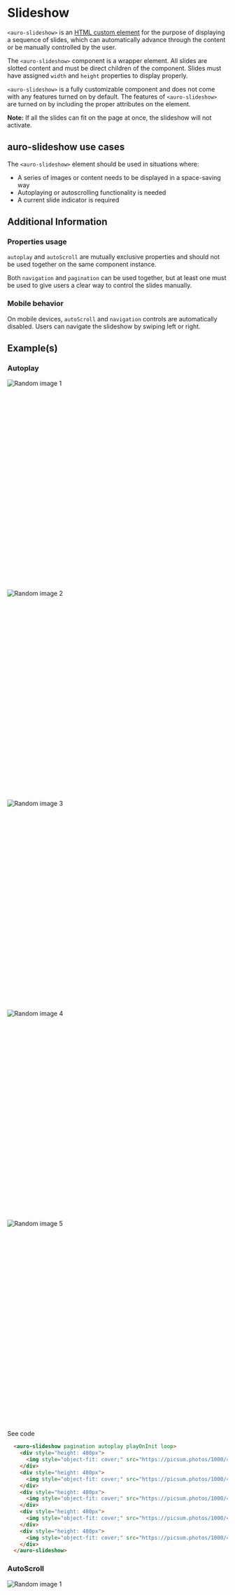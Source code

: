 <!--
The index.md file is a compiled document. No edits should be made directly to this file.
README.md is created by running `npm run build:docs`.
This file is generated based on a template fetched from `./docs/partials/index.md`
-->

# Slideshow

<!-- AURO-GENERATED-CONTENT:START (FILE:src=./../docs/partials/description.md) -->
<!-- The below content is automatically added from ./../docs/partials/description.md -->
`<auro-slideshow>` is an [HTML custom element](https://developer.mozilla.org/en-US/docs/Web/Web_Components/Using_custom_elements) for the purpose of displaying a sequence of slides, which can automatically advance through the content or be manually controlled by the user. 

The `<auro-slideshow>` component is a wrapper element. All slides are slotted content and must be direct children of the component. Slides must have assigned `width` and `height` properties to display properly.

`<auro-slideshow>` is a fully customizable component and does not come with any features turned on by default. The features of `<auro-slideshow>` are turned on by including the proper attributes on the element.

**Note:** If all the slides can fit on the page at once, the slideshow will not activate.
<!-- AURO-GENERATED-CONTENT:END -->

## auro-slideshow use cases

<!-- AURO-GENERATED-CONTENT:START (FILE:src=./../docs/partials/useCases.md) -->
<!-- The below content is automatically added from ./../docs/partials/useCases.md -->
The `<auro-slideshow>` element should be used in situations where:

* A series of images or content needs to be displayed in a space-saving way
* Autoplaying or autoscrolling functionality is needed
* A current slide indicator is required
<!-- AURO-GENERATED-CONTENT:END -->

## Additional Information

<!-- AURO-GENERATED-CONTENT:START (FILE:src=./../docs/partials/readmeAddlInfo.md) -->
<!-- The below content is automatically added from ./../docs/partials/readmeAddlInfo.md -->

###  Properties usage

`autoplay` and `autoScroll` are mutually exclusive properties and should not be used together on the same component instance. 

Both `navigation` and `pagination` can be used together, but at least one must be used to give users a clear way to control the slides manually.

### Mobile behavior

On mobile devices, `autoScroll` and `navigation` controls are automatically disabled. Users can navigate the slideshow by swiping left or right.
<!-- AURO-GENERATED-CONTENT:END -->

## Example(s)

### Autoplay

<div class="exampleWrapper">
  <!-- AURO-GENERATED-CONTENT:START (FILE:src=./../apiExamples/autoplay.html) -->
  <!-- The below content is automatically added from ./../apiExamples/autoplay.html -->
    <auro-slideshow pagination autoplay playOnInit loop>
      <div style="height: 480px">
        <img style="object-fit: cover;" src="https://picsum.photos/1000/480?random=1" alt="Random image 1">
      </div>
      <div style="height: 480px">
        <img style="object-fit: cover;" src="https://picsum.photos/1000/480?random=2" alt="Random image 2">
      </div>
      <div style="height: 480px">
        <img style="object-fit: cover;" src="https://picsum.photos/1000/480?random=3" alt="Random image 3">
      </div>
      <div style="height: 480px">
        <img style="object-fit: cover;" src="https://picsum.photos/1000/480?random=4" alt="Random image 4">
      </div>
      <div style="height: 480px">
        <img style="object-fit: cover;" src="https://picsum.photos/1000/480?random=5" alt="Random image 5">
      </div>
    </auro-slideshow>
  <!-- AURO-GENERATED-CONTENT:END -->
</div>
<auro-accordion alignRight>
  <span slot="trigger">See code</span>
<!-- AURO-GENERATED-CONTENT:START (CODE:src=./../apiExamples/autoplay.html) -->
<!-- The below code snippet is automatically added from ./../apiExamples/autoplay.html -->

```html
  <auro-slideshow pagination autoplay playOnInit loop>
    <div style="height: 480px">
      <img style="object-fit: cover;" src="https://picsum.photos/1000/480?random=1" alt="Random image 1">
    </div>
    <div style="height: 480px">
      <img style="object-fit: cover;" src="https://picsum.photos/1000/480?random=2" alt="Random image 2">
    </div>
    <div style="height: 480px">
      <img style="object-fit: cover;" src="https://picsum.photos/1000/480?random=3" alt="Random image 3">
    </div>
    <div style="height: 480px">
      <img style="object-fit: cover;" src="https://picsum.photos/1000/480?random=4" alt="Random image 4">
    </div>
    <div style="height: 480px">
      <img style="object-fit: cover;" src="https://picsum.photos/1000/480?random=5" alt="Random image 5">
    </div>
  </auro-slideshow>
```
<!-- AURO-GENERATED-CONTENT:END -->
</auro-accordion>

### AutoScroll

<div class="exampleWrapper">
  <!-- AURO-GENERATED-CONTENT:START (FILE:src=./../apiExamples/autoscroll.html) -->
  <!-- The below content is automatically added from ./../apiExamples/autoscroll.html -->
    <auro-slideshow navigation autoScroll playOnInit loop>
      <div style="height: 480px; max-width: 400px;">
        <img style="object-fit: cover;" src="https://picsum.photos/400/480?random=1" alt="Random image 1">
      </div>
      <div style="height: 480px; max-width: 400px;">
        <img style="object-fit: cover;" src="https://picsum.photos/400/480?random=2" alt="Random image 2">
      </div>
      <div style="height: 480px; max-width: 400px;">
        <img style="object-fit: cover;" src="https://picsum.photos/400/480?random=3" alt="Random image 3">
      </div>
      <div style="height: 480px; max-width: 400px;">
        <img style="object-fit: cover;" src="https://picsum.photos/400/480?random=4" alt="Random image 4">
      </div>
      <div style="height: 480px; max-width: 400px;">
        <img style="object-fit: cover;" src="https://picsum.photos/400/480?random=5" alt="Random image 5">
      </div> 
    </auro-slideshow>
  <!-- AURO-GENERATED-CONTENT:END -->
</div>
<auro-accordion alignRight>
  <span slot="trigger">See code</span>
<!-- AURO-GENERATED-CONTENT:START (CODE:src=./../apiExamples/autoscroll.html) -->
<!-- The below code snippet is automatically added from ./../apiExamples/autoscroll.html -->

```html
  <auro-slideshow navigation autoScroll playOnInit loop>
    <div style="height: 480px; max-width: 400px;">
      <img style="object-fit: cover;" src="https://picsum.photos/400/480?random=1" alt="Random image 1">
    </div>
    <div style="height: 480px; max-width: 400px;">
      <img style="object-fit: cover;" src="https://picsum.photos/400/480?random=2" alt="Random image 2">
    </div>
    <div style="height: 480px; max-width: 400px;">
      <img style="object-fit: cover;" src="https://picsum.photos/400/480?random=3" alt="Random image 3">
    </div>
    <div style="height: 480px; max-width: 400px;">
      <img style="object-fit: cover;" src="https://picsum.photos/400/480?random=4" alt="Random image 4">
    </div>
    <div style="height: 480px; max-width: 400px;">
      <img style="object-fit: cover;" src="https://picsum.photos/400/480?random=5" alt="Random image 5">
    </div> 
  </auro-slideshow>
```
<!-- AURO-GENERATED-CONTENT:END -->
</auro-accordion>

## Recommended Use and Version Control

There are two important parts of every Auro component. The <a href="https://developer.mozilla.org/en-US/docs/Web/JavaScript/Reference/Classes">class</a> and the custom clement. The class is exported and then used as part of defining the Web Component. When importing this component as described in the <a href="#install">install</a> section, the class is imported and the `auro-slideshow` custom element is defined automatically.

To protect from versioning conflicts with other instances of the component being loaded, it is recommended to use our `registerComponent(name)` method and pass in a unique name.

```js
import './node_modules/@aurodesignsystem/auro-slideshow';
registerComponent('custom-slideshow');
```

This will create a new custom element that you can use in your HTML that will function identically to the `auro-slideshow` element.

<div class="exampleWrapper">
  <!-- AURO-GENERATED-CONTENT:START (FILE:src=./../apiExamples/custom.html) -->
  <!-- The below content is automatically added from ./../apiExamples/custom.html -->
    <custom-slideshow navigation>
      <div style="width: 400px; border: 2px solid #000; display: flex; justify-content: center;">
        <p>Slide 1</p>
      </div>
      <div style="width: 400px; border: 2px solid #000; display: flex; justify-content: center;">
        <p>Slide 2</p>
      </div>
      <div style="width: 400px; border: 2px solid #000; display: flex; justify-content: center;">
        <p>Slide 3</p>
      </div>
    </custom-slideshow>
  <!-- AURO-GENERATED-CONTENT:END -->
</div>
<auro-accordion alignRight>
  <span slot="trigger">See code</span>

```html
 <custom-slideshow navigation>
    <div style="width: 400px; border: 2px solid #000; display: flex; justify-content: center;">
      <p>Slide 1</p>
    </div>
    <div style="width: 400px; border: 2px solid #000; display: flex; justify-content: center;">
      <p>Slide 2</p>
    </div>
    <div style="width: 400px; border: 2px solid #000; display: flex; justify-content: center;">
      <p>Slide 3</p>
    </div>
  </custom-slideshow>
  ```

</auro-accordion>
